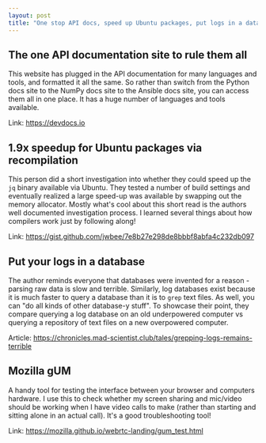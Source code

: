 ```yaml
---
layout: post
title: "One stop API docs, speed up Ubuntu packages, put logs in a database, and gUM"
---
```


## The one API documentation site to rule them all

This website has plugged in the API documentation for many languages and tools, and formatted it all the same. So rather than switch from the Python docs site to the NumPy docs site to the Ansible docs site, you can access them all in one place. It has a huge number of languages and tools available.

Link: <https://devdocs.io>

## 1.9x speedup for Ubuntu packages via recompilation

This person did a short investigation into whether they could speed up the `jq` binary available via Ubuntu. They tested a number of build settings and eventually realized a large speed-up was available by swapping out the memory allocator. Mostly what's cool about this short read is the authors well documented investigation process. I learned several things about how compilers work just by following along!

Link: <https://gist.github.com/jwbee/7e8b27e298de8bbbf8abfa4c232db097>

## Put your logs in a database

The author reminds everyone that databases were invented for a reason - parsing raw data is slow and terrible. Similarly, log databases exist because it is much faster to query a database than it is to `grep` text files. As well, you can "do all kinds of other database-y stuff". To showcase their point, they compare querying a log database on an old underpowered computer vs querying a repository of text files on a new overpowered computer.

Article: <https://chronicles.mad-scientist.club/tales/grepping-logs-remains-terrible>

## Mozilla gUM

A handy tool for testing the interface between your browser and computers hardware. I use this to check whether my screen sharing and mic/video should be working when I have video calls to make (rather than starting and sitting alone in an actual call). It's a good troubleshooting tool!

Link: <https://mozilla.github.io/webrtc-landing/gum_test.html>
